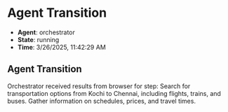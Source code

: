# Agent Transition

- **Agent**: orchestrator
- **State**: running
- **Time**: 3/26/2025, 11:42:29 AM

## Agent Transition

Orchestrator received results from browser for step: Search for transportation options from Kochi to Chennai, including flights, trains, and buses. Gather information on schedules, prices, and travel times.

